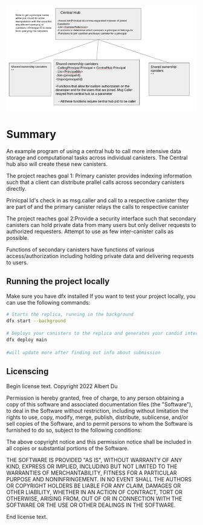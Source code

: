 ![Image description](bountyreal.png)
# Summary 

An example program of using a central hub to call more intensive data storage and computational tasks across individual canisters. The Central hub also will create these new canisters.

The project reaches goal 1: Primary canister provides indexing information such that a client can distribute prallel calls across secondary canisters directly. 

Prinicpal Id's check in as msg.caller and call to a respective canister they are part of and the primary canister relays the calls to respective canister

The project reaches goal 2:Provide a security interface such that secondary canisters can hold private data from many users but only deliver requests to authorized requesters. Attempt to use as few inter-canister calls as possible. 

Functions of secondary canisters have functions of various access/authorization including holding private data and delivering requests to users.


## Running the project locally

Make sure you have dfx installed 
If you want to test your project locally, you can use the following commands:

```bash
# Starts the replica, running in the background
dfx start --background

# Deploys your canisters to the replica and generates your candid interface
dfx deploy main 

#will update more after finding out info about submission
```

## Licenscing 

Begin license text.
Copyright 2022 Albert Du 

Permission is hereby granted, free of charge, to any person obtaining a copy of this software and associated documentation files (the "Software"), to deal in the Software without restriction, including without limitation the rights to use, copy, modify, merge, publish, distribute, sublicense, and/or sell copies of the Software, and to permit persons to whom the Software is furnished to do so, subject to the following conditions:

The above copyright notice and this permission notice shall be included in all copies or substantial portions of the Software.

THE SOFTWARE IS PROVIDED "AS IS", WITHOUT WARRANTY OF ANY KIND, EXPRESS OR IMPLIED, INCLUDING BUT NOT LIMITED TO THE WARRANTIES OF MERCHANTABILITY, FITNESS FOR A PARTICULAR PURPOSE AND NONINFRINGEMENT. IN NO EVENT SHALL THE AUTHORS OR COPYRIGHT HOLDERS BE LIABLE FOR ANY CLAIM, DAMAGES OR OTHER LIABILITY, WHETHER IN AN ACTION OF CONTRACT, TORT OR OTHERWISE, ARISING FROM, OUT OF OR IN CONNECTION WITH THE SOFTWARE OR THE USE OR OTHER DEALINGS IN THE SOFTWARE.

End license text.
